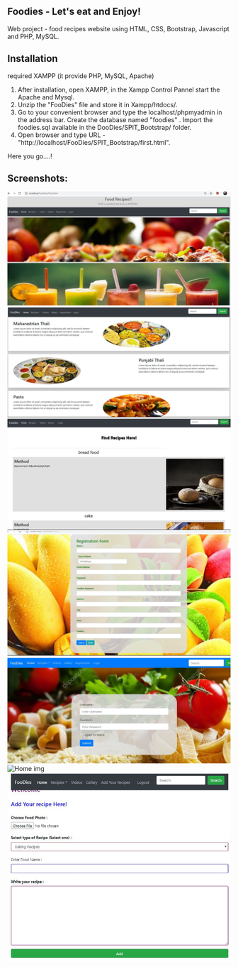 ## Foodies - Let's eat and Enjoy!
Web project - food recipes website using HTML, CSS, Bootstrap, Javascript and PHP, MySQL.

## Installation
required XAMPP (it provide PHP, MySQL, Apache)
1) After installation, open XAMPP, in the Xampp Control Pannel start the Apache and Mysql.
2) Unzip the "FooDies" file and store it in Xampp/htdocs/.
3) Go to your convenient browser and type the localhost/phpmyadmin in the address bar. Create the database named "foodies" . Import the foodies.sql available in the DooDies/SPIT_Bootstrap/ folder.
3) Open browser and type URL - "http://localhost/FooDies/SPIT_Bootstrap/first.html".

Here you go....!

## Screenshots:
![Home img]( https://github.com/waghtejashri/FooDies/blob/master/Food_home.JPG)
![Home img]( https://github.com/waghtejashri/FooDies/blob/master/home1_food.JPG)
![Home img]( https://github.com/waghtejashri/FooDies/blob/master/recipe.JPG)
![Home img]( https://github.com/waghtejashri/FooDies/blob/master/reg_food.JPG)
![Home img]( https://github.com/waghtejashri/FooDies/blob/master/login_food.JPG)
![Home img]( https://github.com/waghtejashri/FooDies/blob/master/gallary.JPG)
![Home img]( https://github.com/waghtejashri/FooDies/blob/master/add_recipe.JPG)
